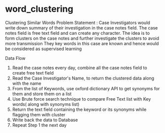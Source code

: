 # word_clustering
Clustering Similar Words
Problem Statement : Case Investigators would write down summary of their investigation in the case notes field. The case notes field is free text field and can create any 
character. The idea is to form clusters on the case notes and further investigate the clusters to avoid more transmission 
They key words in this case are known and hence would be considered as supervised learning 

Data Flow
1. Read the case notes every day, combine all the case notes field to create free text field
2. Read the Case Investigator's Name, to return the clustered data along with the name
3. From the list of Keywords, use oxford dictionary API to get synonyms for them and store them on a list
4. Use Brute force search technique to compare Free Text list with Key words( along with synonyms list)
5. Return the text field containing the keyword or its synonyms while flagging them with cluster
5. Write back the data to Database 
6. Repeat Step 1 the next day

